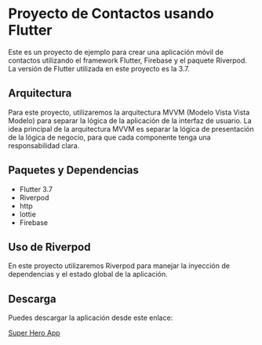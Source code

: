 # Proyecto de Contactos usando Flutter

Este es un proyecto de ejemplo para crear una aplicación móvil de contactos utilizando el framework Flutter, Firebase y el paquete Riverpod. La versión de Flutter utilizada en este proyecto es la 3.7.

## Arquitectura

Para este proyecto, utilizaremos la arquitectura MVVM (Modelo Vista Vista Modelo) para separar la lógica de la aplicación de la interfaz de usuario. La idea principal de la arquitectura MVVM es separar la lógica de presentación de la lógica de negocio, para que cada componente tenga una responsabilidad clara.

## Paquetes y Dependencias

- Flutter 3.7
- Riverpod
- http
- lottie
- Firebase

## Uso de Riverpod

En este proyecto utilizaremos Riverpod para manejar la inyección de dependencias y el estado global de la aplicación.

## Descarga

Puedes descargar la aplicación desde este enlace:

[Super Hero App](https://drive.google.com/file/d/1yt40boxdDssUju0ljAWGwqmU41i2mW9n/view?usp=sharing)